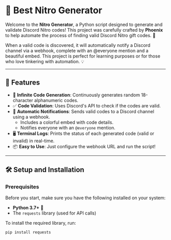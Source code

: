 # 🎁 Best Nitro Generator

Welcome to the **Nitro Generator**, a Python script designed to generate and validate Discord Nitro codes! This project was carefully crafted by **Phoenix** to help automate the process of finding valid Discord Nitro gift codes. 🚀

When a valid code is discovered, it will automatically notify a Discord channel via a webhook, complete with an @everyone mention and a beautiful embed. This project is perfect for learning purposes or for those who love tinkering with automation. 💡

---

## 🌟 Features

- 🔄 **Infinite Code Generation**: Continuously generates random 18-character alphanumeric codes.
- ✅ **Code Validation**: Uses Discord's API to check if the codes are valid.
- 🚨 **Automatic Notifications**: Sends valid codes to a Discord channel using a webhook.
  - Includes a colorful embed with code details.
  - Notifies everyone with an `@everyone` mention.
- 🖥️ **Terminal Logs**: Prints the status of each generated code (valid or invalid) in real-time.
- 📦 **Easy to Use**: Just configure the webhook URL and run the script!

---

## 🛠️ Setup and Installation

### Prerequisites

Before you start, make sure you have the following installed on your system:

- **Python 3.7+** 🐍
- The `requests` library (used for API calls)

To install the required library, run:
```bash
pip install requests
